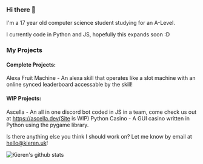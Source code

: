 ### Hi there 👋

I'm a 17 year old computer science student studying for an A-Level.

I currently code in Python and JS, hopefully this expands soon :D

### My Projects
#### Complete Projects:
Alexa Fruit Machine - An alexa skill that operates like a slot machine with an online synced leaderboard accessable by the skill!
#### WIP Projects:
Ascella - An all in one discord bot coded in JS in a team, come check us out at https://ascella.dev(Site is WIP)
Python Casino - A GUI casino written in Python using the pygame library.

Is there anything else you think I should work on? Let me know by email at hello@kieren.uk!


![Kieren's github stats](https://github-readme-stats.vercel.app/api?username=KierenPH&show_icons=true)

